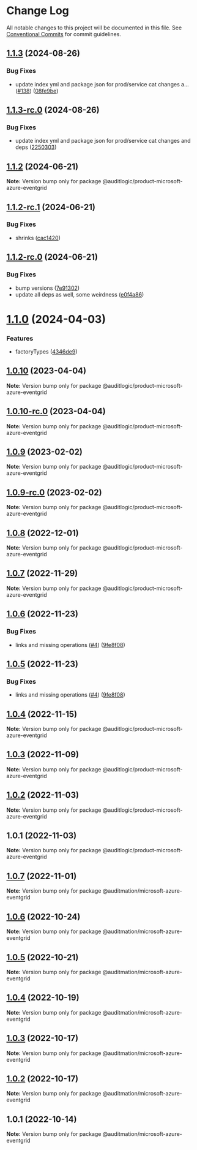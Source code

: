 # Change Log

All notable changes to this project will be documented in this file.
See [Conventional Commits](https://conventionalcommits.org) for commit guidelines.

## [1.1.3](https://github.com/auditlogic/product/compare/@auditlogic/product-microsoft-azure-eventgrid@1.1.2...@auditlogic/product-microsoft-azure-eventgrid@1.1.3) (2024-08-26)


### Bug Fixes

* update index yml and package json for prod/service cat changes a… ([#138](https://github.com/auditlogic/product/issues/138)) ([08fe9be](https://github.com/auditlogic/product/commit/08fe9beb1c8457462a19bc69caa02e6212d97e1a))





## [1.1.3-rc.0](https://github.com/auditlogic/product/compare/@auditlogic/product-microsoft-azure-eventgrid@1.1.2...@auditlogic/product-microsoft-azure-eventgrid@1.1.3-rc.0) (2024-08-26)


### Bug Fixes

* update index yml and package json for prod/service cat changes and deps ([2250303](https://github.com/auditlogic/product/commit/225030363a363608240135b7ebed386b28f01e4b))





## [1.1.2](https://github.com/auditlogic/product/compare/@auditlogic/product-microsoft-azure-eventgrid@1.1.2-rc.1...@auditlogic/product-microsoft-azure-eventgrid@1.1.2) (2024-06-21)

**Note:** Version bump only for package @auditlogic/product-microsoft-azure-eventgrid





## [1.1.2-rc.1](https://github.com/auditlogic/product/compare/@auditlogic/product-microsoft-azure-eventgrid@1.1.2-rc.0...@auditlogic/product-microsoft-azure-eventgrid@1.1.2-rc.1) (2024-06-21)


### Bug Fixes

* shrinks ([cac1420](https://github.com/auditlogic/product/commit/cac14200fefcd8183ab69fe89a47bd3f70f563e9))





## [1.1.2-rc.0](https://github.com/auditlogic/product/compare/@auditlogic/product-microsoft-azure-eventgrid@1.1.0...@auditlogic/product-microsoft-azure-eventgrid@1.1.2-rc.0) (2024-06-21)


### Bug Fixes

* bump versions ([7e91302](https://github.com/auditlogic/product/commit/7e913023b8b312150ed7762c32fbbe616be71de5))
* update all deps as well, some weirdness ([e0f4a86](https://github.com/auditlogic/product/commit/e0f4a864714e2d3de6bbf3da014d5312fe53be2f))





# [1.1.0](https://github.com/auditlogic/product/compare/@auditlogic/product-microsoft-azure-eventgrid@1.0.10...@auditlogic/product-microsoft-azure-eventgrid@1.1.0) (2024-04-03)


### Features

* factoryTypes ([4346de9](https://github.com/auditlogic/product/commit/4346de92693aee892fccf725338ffc7b80ab182b))





## [1.0.10](https://github.com/auditlogic/product/compare/@auditlogic/product-microsoft-azure-eventgrid@1.0.9...@auditlogic/product-microsoft-azure-eventgrid@1.0.10) (2023-04-04)

**Note:** Version bump only for package @auditlogic/product-microsoft-azure-eventgrid





## [1.0.10-rc.0](https://github.com/auditlogic/product/compare/@auditlogic/product-microsoft-azure-eventgrid@1.0.9...@auditlogic/product-microsoft-azure-eventgrid@1.0.10-rc.0) (2023-04-04)

**Note:** Version bump only for package @auditlogic/product-microsoft-azure-eventgrid





## [1.0.9](https://github.com/auditlogic/product/compare/@auditlogic/product-microsoft-azure-eventgrid@1.0.8...@auditlogic/product-microsoft-azure-eventgrid@1.0.9) (2023-02-02)

**Note:** Version bump only for package @auditlogic/product-microsoft-azure-eventgrid





## [1.0.9-rc.0](https://github.com/auditlogic/product/compare/@auditlogic/product-microsoft-azure-eventgrid@1.0.8...@auditlogic/product-microsoft-azure-eventgrid@1.0.9-rc.0) (2023-02-02)

**Note:** Version bump only for package @auditlogic/product-microsoft-azure-eventgrid





## [1.0.8](https://github.com/auditlogic/product/compare/@auditlogic/product-microsoft-azure-eventgrid@1.0.7...@auditlogic/product-microsoft-azure-eventgrid@1.0.8) (2022-12-01)

**Note:** Version bump only for package @auditlogic/product-microsoft-azure-eventgrid





## [1.0.7](https://github.com/auditlogic/product/compare/@auditlogic/product-microsoft-azure-eventgrid@1.0.6...@auditlogic/product-microsoft-azure-eventgrid@1.0.7) (2022-11-29)

**Note:** Version bump only for package @auditlogic/product-microsoft-azure-eventgrid





## [1.0.6](https://github.com/auditlogic/product/compare/@auditlogic/product-microsoft-azure-eventgrid@1.0.4...@auditlogic/product-microsoft-azure-eventgrid@1.0.6) (2022-11-23)


### Bug Fixes

* links and missing operations ([#4](https://github.com/auditlogic/product/issues/4)) ([9fe8f08](https://github.com/auditlogic/product/commit/9fe8f08fe7c57fdb79f991ac35bd6ac2e7dcad38))





## [1.0.5](https://github.com/auditlogic/product/compare/@auditlogic/product-microsoft-azure-eventgrid@1.0.4...@auditlogic/product-microsoft-azure-eventgrid@1.0.5) (2022-11-23)


### Bug Fixes

* links and missing operations ([#4](https://github.com/auditlogic/product/issues/4)) ([9fe8f08](https://github.com/auditlogic/product/commit/9fe8f08fe7c57fdb79f991ac35bd6ac2e7dcad38))





## [1.0.4](https://github.com/auditlogic/product/compare/@auditlogic/product-microsoft-azure-eventgrid@1.0.3...@auditlogic/product-microsoft-azure-eventgrid@1.0.4) (2022-11-15)

**Note:** Version bump only for package @auditlogic/product-microsoft-azure-eventgrid





## [1.0.3](https://github.com/auditlogic/product/compare/@auditlogic/product-microsoft-azure-eventgrid@1.0.2...@auditlogic/product-microsoft-azure-eventgrid@1.0.3) (2022-11-09)

**Note:** Version bump only for package @auditlogic/product-microsoft-azure-eventgrid





## [1.0.2](https://github.com/auditlogic/product/compare/@auditlogic/product-microsoft-azure-eventgrid@1.0.1...@auditlogic/product-microsoft-azure-eventgrid@1.0.2) (2022-11-03)

**Note:** Version bump only for package @auditlogic/product-microsoft-azure-eventgrid





## 1.0.1 (2022-11-03)

**Note:** Version bump only for package @auditlogic/product-microsoft-azure-eventgrid





## [1.0.7](https://github.com/auditmation/store-content/compare/@auditmation/microsoft-azure-eventgrid@1.0.6...@auditmation/microsoft-azure-eventgrid@1.0.7) (2022-11-01)

**Note:** Version bump only for package @auditmation/microsoft-azure-eventgrid





## [1.0.6](https://github.com/auditmation/store-content/compare/@auditmation/microsoft-azure-eventgrid@1.0.5...@auditmation/microsoft-azure-eventgrid@1.0.6) (2022-10-24)

**Note:** Version bump only for package @auditmation/microsoft-azure-eventgrid





## [1.0.5](https://github.com/auditmation/store-content/compare/@auditmation/microsoft-azure-eventgrid@1.0.4...@auditmation/microsoft-azure-eventgrid@1.0.5) (2022-10-21)

**Note:** Version bump only for package @auditmation/microsoft-azure-eventgrid





## [1.0.4](https://github.com/auditmation/store-content/compare/@auditmation/microsoft-azure-eventgrid@1.0.3...@auditmation/microsoft-azure-eventgrid@1.0.4) (2022-10-19)

**Note:** Version bump only for package @auditmation/microsoft-azure-eventgrid





## [1.0.3](https://github.com/auditmation/store-content/compare/@auditmation/microsoft-azure-eventgrid@1.0.2...@auditmation/microsoft-azure-eventgrid@1.0.3) (2022-10-17)

**Note:** Version bump only for package @auditmation/microsoft-azure-eventgrid





## [1.0.2](https://github.com/auditmation/store-content/compare/@auditmation/microsoft-azure-eventgrid@1.0.1...@auditmation/microsoft-azure-eventgrid@1.0.2) (2022-10-17)

**Note:** Version bump only for package @auditmation/microsoft-azure-eventgrid





## 1.0.1 (2022-10-14)

**Note:** Version bump only for package @auditmation/microsoft-azure-eventgrid
